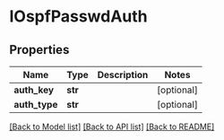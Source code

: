 # IOspfPasswdAuth

## Properties
Name | Type | Description | Notes
------------ | ------------- | ------------- | -------------
**auth_key** | **str** |  | [optional] 
**auth_type** | **str** |  | [optional] 

[[Back to Model list]](../README.md#documentation-for-models) [[Back to API list]](../README.md#documentation-for-api-endpoints) [[Back to README]](../README.md)


